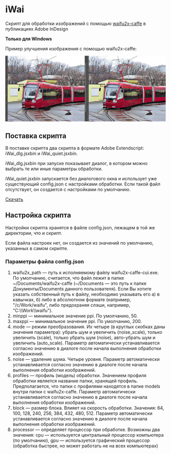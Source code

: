 ﻿# iWai

Скрипт для обработки изображений с помощью [waifu2x-caffe](https://github.com/lltcggie/waifu2x-caffe/) в публикациях Adobe InDesign

**Только для Windows**

Пример улучшения изображения с помощью waifu2x-caffe:

![Sample Image](/assets/image.png)


## Поставка скрипта

В поставке скрипта два скрипта в формате Adobe Extendscript: iWai_dlg.jsxbin и iWai_quiet.jsxbin.

iWai_dlg.jsxbin при запуске показывает диалог, в котором можно выбрать те или иные параметры обработки.

iWai_quiet.jsxbin запускается без диалогового окна и использует уже существующий config.json с настройками обработки. Если такой файл отсутствует, он создается с настройками по умолчанию.

[Скачать](https://github.com/vbatushev/iWai/releases/)


## Настройка скрипта

Настройки скрипта хранятся в файле config.json, лежащем в той же директории, что и скрипт.

Если файла настроек нет, он создается из значений по умолчанию, указанных в самом скрипте.

### Параметры файла config.json

1. waifu2x_path — путь к исполняемому файлу waifu2x-caffe-cui.exe. По умолчанию, считается, что файл лежит в папке \~/Documents/waifu2x-caffe (\~/Documents — это путь к папке Документы/Documents данного пользователя). Если Вы хотите указать собственный путь к файлу, необходимо указывать его а) в кавычках, б) либо в абсолютном формате (например, "/c/Work/waifu", либо предохраняя слэши, например, "C:\\\\Work\\\\waifu").
2. minppi — минимальное значение ppi. По умолчанию, 50.
3. maxppi — минимальное значение ppi. По умолчанию, 200.
4. mode — режим преобразования. Их четыре (в круглых скобках даны значения параметра): убрать шум и увеличить (noise_scale), только увеличить (scale), только убрать шум (noise), авто-убрать шум и увеличить (auto_scale). Параметр автоматически устанавливается согласно значению в диалоге после начала выполнения обработки изображений.
5. noise — удаление шума. Четыре уровня. Параметр автоматически устанавливается согласно значению в диалоге после начала выполнения обработки изображений.
6. profiles — профиль (модель) обработки. Значением профиля обработки является название папки, хранящей профиль. Предполагается, что папки с профилями находятся в папке models внутри папки с waifu2x-caffe. Параметр автоматически устанавливается согласно значению в диалоге после начала выполнения обработки изображений.
7. block — размер блока. Влияет на скорость обработки. Значения: 64, 100, 128, 240, 256, 384, 432, 480, 512. Параметр автоматически устанавливается согласно значению в диалоге после начала выполнения обработки изображений.
8. processor — определяет процессор при обработке. Возможны два значения: cpu — используется центральный процессор компьютера (по умолчанию), gpu — используется графический процессор (обработка быстрее, но может работать не на всех компьютерах)
